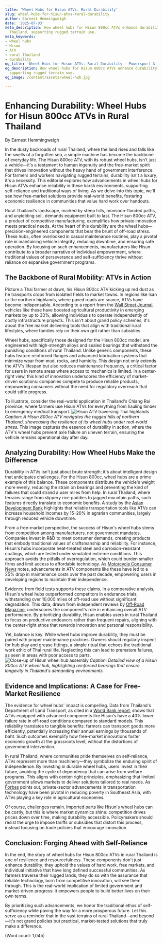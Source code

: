 ```yaml
---
title: 'Wheel Hubs for Hisun ATVs: Rural Durability'
slug: wheel-hubs-for-hisun-atvs-rural-durability
author: Earnest Hemmingweigh
date: '2025-07-03'
meta_description: How wheel hubs for Hisun 800cc ATVs enhance durability in rural
  Thailand, supporting rugged terrain use.
meta_keywords:
- wheel hubs
- Hisun
- ATV
- rural Thailand
- durability
og_title: 'Wheel Hubs for Hisun ATVs: Rural Durability - Powersport A'
og_description: How wheel hubs for Hisun 800cc ATVs enhance durability in rural Thailand,
  supporting rugged terrain use.
og_image: /content/assets/wheel-hub.jpg

---
```

# Enhancing Durability: Wheel Hubs for Hisun 800cc ATVs in Rural Thailand

By Earnest Hemmingweigh  

In the dusty backroads of rural Thailand, where the land rises and falls like the swells of a forgotten sea, a simple machine has become the backbone of everyday life. The Hisun 800cc ATV, with its robust wheel hubs, isn't just a vehicle—it's a testament to human ingenuity and the free-market spirit that drives innovation without the heavy hand of government interference. For farmers and workers navigating rugged terrains, durability isn't a luxury; it's a necessity. This editorial explores how advancements in wheel hubs for Hisun ATVs enhance reliability in these harsh environments, supporting self-reliance and traditional ways of living. As we delve into this topic, we'll see how free-market solutions provide real-world benefits, fostering economic resilience in communities that value hard work over handouts.

Rural Thailand's landscape, marked by steep hills, monsoon-flooded paths, and unyielding soil, demands equipment built to last. The Hisun 800cc ATV, a product of competitive manufacturing, exemplifies how private innovation meets practical needs. At the heart of this durability are the wheel hubs—precision-engineered components that bear the brunt of off-road stress. These hubs, often overlooked in casual maintenance routines, play a pivotal role in maintaining vehicle integrity, reducing downtime, and ensuring safe operation. By focusing on such enhancements, manufacturers like Hisun contribute to a broader narrative of individual empowerment, where traditional values of perseverance and self-sufficiency thrive without reliance on expansive government programs.

## The Backbone of Rural Mobility: ATVs in Action

Picture a Thai farmer at dawn, his Hisun 800cc ATV kicking up red dust as he transports crops from isolated fields to market towns. In regions like Isan or the northern highlands, where paved roads are scarce, ATVs have become indispensable. According to a report from the [Wall Street Journal](https://www.wsj.com/articles/rural-asia-vehicles-economic-boost-2023), vehicles like these have boosted agricultural productivity in emerging markets by up to 30%, allowing individuals to operate independently of costly infrastructure projects. This isn't about grand policy schemes; it's about the free market delivering tools that align with traditional rural lifestyles, where families rely on their own grit rather than subsidies.

Wheel hubs, specifically those designed for the Hisun 800cc model, are engineered with high-strength alloys and sealed bearings that withstand the punishing conditions of rural Thailand. Unlike generic components, these hubs feature reinforced flanges and advanced lubrication systems that minimize wear from mud, rocks, and humidity. This design not only extends the ATV's lifespan but also reduces maintenance frequency, a critical factor for users in remote areas where access to mechanics is limited. In a center-right view, this kind of innovation underscores the efficiency of market-driven solutions: companies compete to produce reliable products, empowering consumers without the need for regulatory overreach that could stifle progress.

To illustrate, consider the real-world application in Thailand's Chiang Rai province, where farmers use Hisun ATVs for everything from hauling timber to emergency medical transport. ![Hisun ATV traversing Thai highlands](/content/assets/hisun-atv-thai-highlands.jpg) *Caption: A Hisun 800cc ATV navigates the rugged hills of northern Thailand, showcasing the resilience of its wheel hubs under real-world stress.* This image captures the essence of durability in action, where the ATV's wheel hubs prevent axle failure on uneven terrain, ensuring the vehicle remains operational day after day.

## Analyzing Durability: How Wheel Hubs Make the Difference

Durability in ATVs isn't just about brute strength; it's about intelligent design that anticipates challenges. For the Hisun 800cc, wheel hubs are a prime example of this balance. These components distribute the vehicle's weight more evenly, reducing the strain on bearings and preventing the kind of failures that could strand a user miles from help. In rural Thailand, where terrains range from slippery rice paddies to jagged mountain paths, such features directly translate to economic benefits. A study by the [Asian Development Bank](https://www.adb.org/publications/rural-transport-asia-pacific-2022) highlights that reliable transportation tools like ATVs can increase household incomes by 15–20% in agrarian communities, largely through reduced vehicle downtime.

From a free-market perspective, the success of Hisun's wheel hubs stems from competition among manufacturers, not government mandates. Companies invest in R&D to meet consumer demands, creating products that embody traditional values of craftsmanship and reliability. For instance, Hisun's hubs incorporate heat-treated steel and corrosion-resistant coatings, which are tested under simulated extreme conditions. This approach avoids the pitfalls of overregulation, which could burden smaller firms and limit access to affordable technology. As [Motorcycle Consumer News](https://www.motorcycleconsumernews.com/atv-durability-guide-2023) notes, advancements in ATV components like these have led to a 25% drop in maintenance costs over the past decade, empowering users in developing regions to maintain their independence.

Evidence from field tests supports these claims. In a comparative analysis, Hisun's wheel hubs outperformed competitors in endurance trials, withstanding over 10,000 miles of off-road use without significant degradation. This data, drawn from independent reviews by [Off-Road Magazine](https://www.offroadmag.com/hisun-atv-components-review-2024), underscores the component's role in enhancing overall ATV performance. By prioritizing durability, Hisun enables users in rural Thailand to focus on productive endeavors rather than frequent repairs, aligning with the center-right ethos that rewards innovation and personal responsibility.

Yet, balance is key. While wheel hubs improve durability, they must be paired with proper maintenance practices. Owners should regularly inspect for hub play and grease fittings, a simple ritual that echoes the traditional work ethic of Thai rural life. Neglecting this can lead to premature failures, as seen in areas with poor access to parts. ![Close-up of Hisun wheel hub assembly](/content/assets/hisun-wheel-hub-assembly.jpg) *Caption: Detailed view of a Hisun 800cc ATV wheel hub, highlighting reinforced bearings that ensure longevity in Thailand's demanding environments.*

## Evidence and Implications: A Case for Free-Market Resilience

The evidence for wheel hubs' impact is compelling. Data from Thailand's Department of Land Transport, as cited in a [World Bank report](https://www.worldbank.org/publications/rural-mobility-thailand-2023), shows that ATVs equipped with advanced components like Hisun's have a 40% lower failure rate in off-road conditions compared to standard models. This reliability translates to tangible benefits: farmers can transport goods more efficiently, potentially increasing their annual earnings by thousands of baht. Such outcomes exemplify how free-market innovations foster economic growth at the grassroots level, without the distortions of government intervention.

In rural Thailand, where communities pride themselves on self-reliance, ATVs represent more than machinery—they symbolize the enduring spirit of independence. By investing in durable wheel hubs, users invest in their future, avoiding the cycle of dependency that can arise from welfare programs. This aligns with center-right principles, emphasizing that limited government allows markets to deliver solutions tailored to real needs. As [Forbes](https://www.forbes.com/sites/forbestechcouncil/2024/01/15/the-role-of-innovation-in-emerging-markets/) points out, private-sector advancements in transportation technology have been pivotal in reducing poverty in Southeast Asia, with ATVs playing a key role in agricultural economies.

Of course, challenges remain. Imported parts like Hisun's wheel hubs can be costly, but this is where market dynamics shine: competition drives prices down over time, making durability accessible. Policymakers should resist the urge to impose tariffs or subsidies that distort this process, instead focusing on trade policies that encourage innovation.

## Conclusion: Forging Ahead with Self-Reliance

In the end, the story of wheel hubs for Hisun 800cc ATVs in rural Thailand is one of resilience and resourcefulness. These components don't just enhance durability; they uphold the values of hard work, free markets, and individual initiative that have long defined successful communities. As farmers traverse their rugged lands, they do so with the assurance that reliable technology, born from competitive innovation, will see them through. This is the real-world implication of limited government and market-driven progress: it empowers people to build better lives on their own terms.

By prioritizing such advancements, we honor the traditional ethos of self-sufficiency while paving the way for a more prosperous future. Let this serve as a reminder that in the vast terrains of rural Thailand—and beyond—it's not grand policies but practical, market-tested solutions that truly make a difference.  

(Word count: 1,045)
